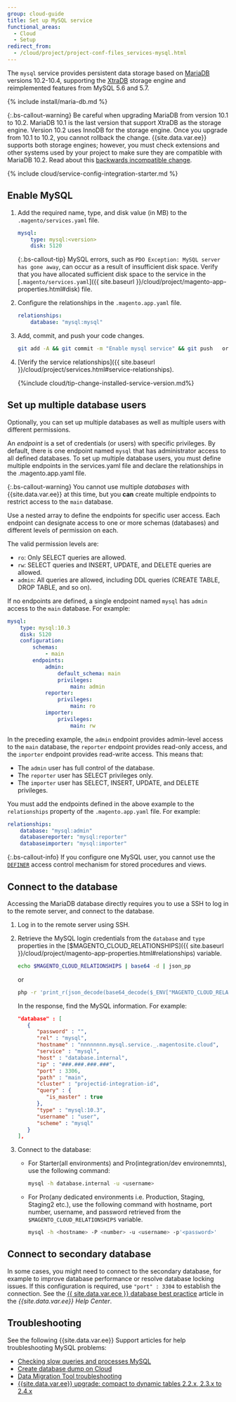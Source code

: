 ```yaml
---
group: cloud-guide
title: Set up MySQL service
functional_areas:
  - Cloud
  - Setup
redirect_from:
  - /cloud/project/project-conf-files_services-mysql.html  
---
```


The `mysql` service provides persistent data storage based on [MariaDB](https://mariadb.com/) versions 10.2-10.4, supporting the [XtraDB](https://www.percona.com/software/mysql-database/percona-server/xtradb) storage engine and reimplemented features from MySQL 5.6 and 5.7.

{% include install/maria-db.md %}

{:.bs-callout-warning}
Be careful when upgrading MariaDB from version 10.1 to 10.2.
MariaDB 10.1 is the last version that support XtraDB as the storage engine. Version 10.2 uses InnoDB for the storage engine. Once you upgrade from 10.1 to 10.2, you cannot rollback the change. {{site.data.var.ee}} supports both storage engines; however, you must check extensions and other systems used by your project to make sure they are compatible with MariaDB 10.2. Read about this [backwards incompatible change](https://mariadb.com/kb/en/upgrading-from-mariadb-101-to-mariadb-102/#incompatible-changes-between-101-and-102).

{% include cloud/service-config-integration-starter.md %}

## Enable MySQL

1. Add the required name, type, and disk value (in MB) to the `.magento/services.yaml` file.

   ```yaml
   mysql:
       type: mysql:<version>
       disk: 5120
   ```

   {:.bs-callout-tip}
   MySQL errors, such as `PDO Exception: MySQL server has gone away`, can occur as a result of insufficient disk space. Verify that you have allocated sufficient disk space to the service in the [`.magento/services.yaml`]({{ site.baseurl }}/cloud/project/magento-app-properties.html#disk) file.

1. Configure the relationships in the `.magento.app.yaml` file.

   ```yaml
   relationships:
       database: "mysql:mysql"
   ```

1. Add, commit, and push your code changes.

   ```bash
   git add -A && git commit -m "Enable mysql service" && git push   origin <branch-name>
   ```

1. [Verify the service relationships]({{ site.baseurl }}/cloud/project/services.html#service-relationships).

   {%include cloud/tip-change-installed-service-version.md%}

## Set up multiple database users

Optionally, you can set up multiple databases as well as multiple users with different permissions.

An _endpoint_ is a set of credentials (or users) with specific privileges. By default, there is one endpoint named `mysql` that has administrator access to all defined databases. To set up multiple database users, you must define multiple endpoints in the services.yaml file and declare the relationships in the .magento.app.yaml file.

{:.bs-callout-warning}
You cannot use multiple _databases_ with {{site.data.var.ee}} at this time, but you **can** create multiple endpoints to restrict access to the `main` database.

Use a nested array to define the endpoints for specific user access. Each endpoint can designate access to one or more schemas (databases) and different levels of permission on each.

The valid permission levels are:

-  `ro`: Only SELECT queries are allowed.
-  `rw`: SELECT queries and INSERT, UPDATE, and DELETE queries are allowed.
-  `admin`: All queries are allowed, including DDL queries (CREATE TABLE, DROP TABLE, and so on).

If no endpoints are defined, a single endpoint named `mysql` has `admin` access to the `main` database. For example:

```yaml
mysql:
    type: mysql:10.3
    disk: 5120
    configuration:
        schemas:
            - main
        endpoints:
            admin:
                default_schema: main
                privileges:
                    main: admin
            reporter:
                privileges:
                    main: ro
            importer:
                privileges:
                    main: rw
```

In the preceding example, the `admin` endpoint provides admin-level access to the `main` database, the `reporter` endpoint provides read-only access, and the `importer` endpoint provides read-write access. This means that:

-  The `admin` user has full control of the database.
-  The `reporter` user has SELECT privileges only.
-  The `importer` user has SELECT, INSERT, UPDATE, and DELETE privileges.

You must add the endpoints defined in the above example to the `relationships` property of the `.magento.app.yaml` file. For example:

```yaml
relationships:
    database: "mysql:admin"
    databasereporter: "mysql:reporter"
    databaseimporter: "mysql:importer"
```

{:.bs-callout-info}
If you configure one MySQL user, you cannot use the [`DEFINER`](http://dev.mysql.com/doc/refman/5.6/en/show-grants.html) access control mechanism for stored procedures and views.

## Connect to the database

Accessing the MariaDB database directly requires you to use a SSH to log in to the remote server, and connect to the database.

1. Log in to the remote server using SSH.

1. Retrieve the MySQL login credentials from the `database` and `type` properties in the [$MAGENTO_CLOUD_RELATIONSHIPS]({{ site.baseurl }}/cloud/project/magento-app-properties.html#relationships) variable.

   ```bash
   echo $MAGENTO_CLOUD_RELATIONSHIPS | base64 -d | json_pp
   ```

   or

   ```bash
   php -r 'print_r(json_decode(base64_decode($_ENV["MAGENTO_CLOUD_RELATIONSHIPS"])));'
   ```

   In the response, find the MySQL information. For example:

   ```json
   "database" : [
      {
         "password" : "",
         "rel" : "mysql",
         "hostname" : "nnnnnnnn.mysql.service._.magentosite.cloud",
         "service" : "mysql",
         "host" : "database.internal",
         "ip" : "###.###.###.###",
         "port" : 3306,
         "path" : "main",
         "cluster" : "projectid-integration-id",
         "query" : {
            "is_master" : true
         },
         "type" : "mysql:10.3",
         "username" : "user",
         "scheme" : "mysql"
      }
   ],
   ```

1. Connect to the database:

   -  For Starter(all environments) and Pro(integration/dev environemnts), use the following command:

      ```bash
      mysql -h database.internal -u <username>
      ```

   -  For Pro(any dedicated environments i.e. Production, Staging, Staging2 etc.), use the following command with hostname, port number, username, and password retrieved from the `$MAGENTO_CLOUD_RELATIONSHIPS` variable.

      ```bash
      mysql -h <hostname> -P <number> -u <username> -p'<password>'
      ```

## Connect to secondary database

In some cases, you might need to connect to the secondary database, for example to improve database performance or resolve database locking issues. If this configuration is required, use `"port" : 3304` to establish the connection. See the [{{ site.data.var.ece }} database best practice](https://support.magento.com/hc/en-us/articles/360049045351) article in the _{{site.data.var.ee}} Help Center_.

## Troubleshooting

See the following {{site.data.var.ee}} Support articles for help troubleshooting MySQL problems:

-  [Checking slow queries and processes MySQL](https://support.magento.com/hc/en-us/articles/360030903091-Checking-slow-queries-and-processes-MySQL-)
-  [Create database dump on Cloud](https://support.magento.com/hc/en-us/articles/360003254334-Create-database-dump-on-Cloud)
-  [Data Migration Tool troubleshooting](https://support.magento.com/hc/en-us/articles/360033020451-Data-Migration-Tool-troubleshooting)
-  [{{site.data.var.ee}} upgrade: compact to dynamic tables 2.2.x, 2.3.x to 2.4.x](https://support.magento.com/hc/en-us/articles/360048389631-Magento-upgrade-compact-to-dynamic-tables-2-2-x-2-3-x-to-2-4-x-)

